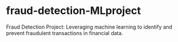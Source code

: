 # fraud-detection-MLproject
Fraud Detection Project: Leveraging machine learning to identify and prevent fraudulent transactions in financial data.

